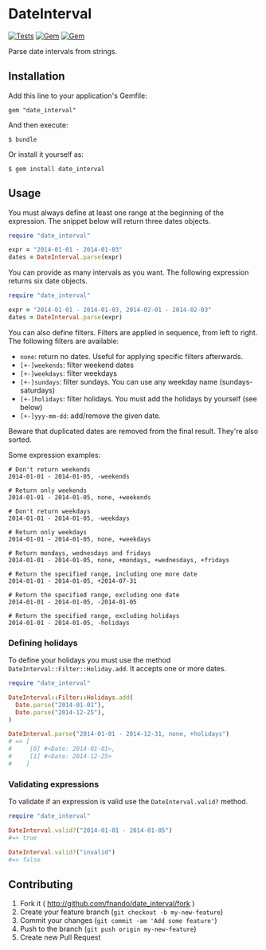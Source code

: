 # DateInterval

[![Tests](https://github.com/fnando/browser/workflows/ruby-tests/badge.svg)](https://github.com/fnando/date_interval)
[![Gem](https://img.shields.io/gem/v/date_interval.svg)](https://rubygems.org/gems/date_interval)
[![Gem](https://img.shields.io/gem/dt/date_interval.svg)](https://rubygems.org/gems/date_interval)

Parse date intervals from strings.

## Installation

Add this line to your application's Gemfile:

    gem "date_interval"

And then execute:

    $ bundle

Or install it yourself as:

    $ gem install date_interval

## Usage

You must always define at least one range at the beginning of the expression.
The snippet below will return three dates objects.

```ruby
require "date_interval"

expr = "2014-01-01 - 2014-01-03"
dates = DateInterval.parse(expr)
```

You can provide as many intervals as you want. The following expression returns
six date objects.

```ruby
require "date_interval"

expr = "2014-01-01 - 2014-01-03, 2014-02-01 - 2014-02-03"
dates = DateInterval.parse(expr)
```

You can also define filters. Filters are applied in sequence, from left to
right. The following filters are available:

- `none`: return no dates. Useful for applying specific filters afterwards.
- `[+-]weekends`: filter weekend dates
- `[+-]weekdays`: filter weekdays
- `[+-]sundays`: filter sundays. You can use any weekday name
  (sundays-saturdays)
- `[+-]holidays`: filter holidays. You must add the holidays by yourself (see
  below)
- `[+-]yyy-mm-dd`: add/remove the given date.

Beware that duplicated dates are removed from the final result. They're also
sorted.

Some expression examples:

```text
# Don't return weekends
2014-01-01 - 2014-01-05, -weekends

# Return only weekends
2014-01-01 - 2014-01-05, none, +weekends

# Don't return weekdays
2014-01-01 - 2014-01-05, -weekdays

# Return only weekdays
2014-01-01 - 2014-01-05, none, +weekdays

# Return mondays, wednesdays and fridays
2014-01-01 - 2014-01-05, none, +mondays, +wednesdays, +fridays

# Return the specified range, including one more date
2014-01-01 - 2014-01-05, +2014-07-31

# Return the specified range, excluding one date
2014-01-01 - 2014-01-05, -2014-01-05

# Return the specified range, excluding holidays
2014-01-01 - 2014-01-05, -holidays
```

### Defining holidays

To define your holidays you must use the method
`DateInterval::Filter::Holiday.add`. It accepts one or more dates.

```ruby
require "date_interval"

DateInterval::Filter::Holidays.add(
  Date.parse("2014-01-01"),
  Date.parse("2014-12-25"),
)

DateInterval.parse("2014-01-01 - 2014-12-31, none, +holidays")
# => [
#     [0] #<Date: 2014-01-01>,
#     [1] #<Date: 2014-12-25>
#    ]
```

### Validating expressions

To validate if an expression is valid use the `DateInterval.valid?` method.

```ruby
require "date_interval"

DateInterval.valid?("2014-01-01 - 2014-01-05")
#=> true

DateInterval.valid?("invalid")
#=> false
```

## Contributing

1. Fork it ( http://github.com/fnando/date_interval/fork )
2. Create your feature branch (`git checkout -b my-new-feature`)
3. Commit your changes (`git commit -am 'Add some feature'`)
4. Push to the branch (`git push origin my-new-feature`)
5. Create new Pull Request
